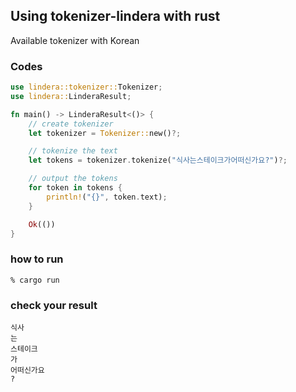 ## Using tokenizer-lindera with rust

Available tokenizer with Korean

### Codes
```rust
use lindera::tokenizer::Tokenizer;
use lindera::LinderaResult;

fn main() -> LinderaResult<()> {
    // create tokenizer
    let tokenizer = Tokenizer::new()?;

    // tokenize the text
    let tokens = tokenizer.tokenize("식사는스테이크가어떠신가요?")?;

    // output the tokens
    for token in tokens {
        println!("{}", token.text);
    }

    Ok(())
}
```


### how to run
```shell script
% cargo run
```

### check your result

```text
식사
는
스테이크
가
어떠신가요
?
```